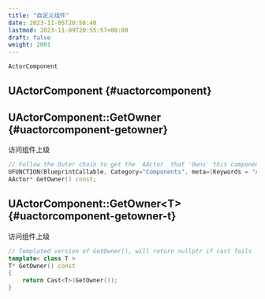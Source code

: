 ```yaml
---
title: "自定义组件"
date: 2023-11-05T20:58:40
lastmod: 2023-11-09T20:55:57+08:00
draft: false
weight: 2001
---
```


`ActorComponent` <br/>


## UActorComponent {#uactorcomponent}


## UActorComponent::GetOwner {#uactorcomponent-getowner}

访问组件上级 <br/>

```cpp
// Follow the Outer chain to get the  AActor  that 'Owns' this component
UFUNCTION(BlueprintCallable, Category="Components", meta=(Keywords = "Actor Owning Parent"))
AActor* GetOwner() const;
```


## UActorComponent::GetOwner&lt;T&gt; {#uactorcomponent-getowner-t}

访问组件上级 <br/>

```cpp
// Templated version of GetOwner(), will return nullptr if cast fails
template< class T >
T* GetOwner() const
{
    return Cast<T>(GetOwner());
}
```

